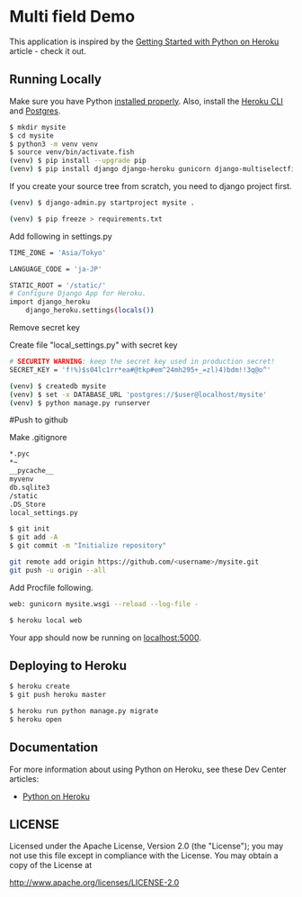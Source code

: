 # Multi field Demo

This application is inspired by the [Getting Started with Python on Heroku](https://devcenter.heroku.com/articles/getting-started-with-python) article - check it out.  

## Running Locally  

Make sure you have Python [installed properly](http://install.python-guide.org). Also, install the [Heroku CLI](https://devcenter.heroku.com/articles/heroku-cli) and [Postgres](https://devcenter.heroku.com/articles/heroku-postgresql#local-setup).  

```sh
$ mkdir mysite
$ cd mysite
$ python3 -m venv venv
$ source venv/bin/activate.fish
(venv) $ pip install --upgrade pip
(venv) $ pip install django django-heroku gunicorn django-multiselectfield
```
If you create your source tree from scratch, you need to django project first.
```sh
(venv) $ django-admin.py startproject mysite .
```

```sh
(venv) $ pip freeze > requirements.txt
```

Add following in settings.py  

```sh
TIME_ZONE = 'Asia/Tokyo'

LANGUAGE_CODE = 'ja-JP'

STATIC_ROOT = '/static/'
# Configure Django App for Heroku.
import django_heroku
    django_heroku.settings(locals())
```
Remove secret key

Create file "local_settings.py" with secret key
```sh
# SECURITY WARNING: keep the secret key used in production secret!
SECRET_KEY = 'f!%)$s04lc1rr*ea#@tkp#em^24mh295+_=zl)4)bdm!!3q@o^'
```


```sh
(venv) $ createdb mysite
(venv) $ set -x DATABASE_URL 'postgres://$user@localhost/mysite'
(venv) $ python manage.py runserver
```


#Push to github

Make .gitignore  

```sh
*.pyc
*~
__pycache__
myvenv
db.sqlite3
/static
.DS_Store
local_settings.py
```

```sh
$ git init
$ git add -A
$ git commit -m "Initialize repository"

git remote add origin https://github.com/<username>/mysite.git
git push -u origin --all
````


Add Procfile following.  

```sh
web: gunicorn mysite.wsgi --reload --log-file -
```



```sh
$ heroku local web
```

Your app should now be running on [localhost:5000](http://localhost:5000/).

## Deploying to Heroku

```sh
$ heroku create
$ git push heroku master

$ heroku run python manage.py migrate
$ heroku open
```

## Documentation

For more information about using Python on Heroku, see these Dev Center articles:

- [Python on Heroku](https://devcenter.heroku.com/categories/python)

## LICENSE

Licensed under the Apache License, Version 2.0 (the "License");
you may not use this file except in compliance with the License.
You may obtain a copy of the License at

http://www.apache.org/licenses/LICENSE-2.0

